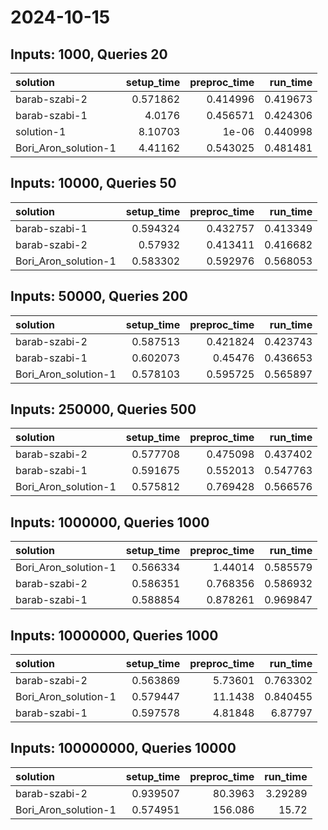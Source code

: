 # 2024-10-15

## Inputs: 1000, Queries 20

| solution             |   setup_time |   preproc_time |   run_time |
|:---------------------|-------------:|---------------:|-----------:|
| barab-szabi-2        |     0.571862 |       0.414996 |   0.419673 |
| barab-szabi-1        |     4.0176   |       0.456571 |   0.424306 |
| solution-1           |     8.10703  |       1e-06    |   0.440998 |
| Bori_Aron_solution-1 |     4.41162  |       0.543025 |   0.481481 |

## Inputs: 10000, Queries 50

| solution             |   setup_time |   preproc_time |   run_time |
|:---------------------|-------------:|---------------:|-----------:|
| barab-szabi-1        |     0.594324 |       0.432757 |   0.413349 |
| barab-szabi-2        |     0.57932  |       0.413411 |   0.416682 |
| Bori_Aron_solution-1 |     0.583302 |       0.592976 |   0.568053 |

## Inputs: 50000, Queries 200

| solution             |   setup_time |   preproc_time |   run_time |
|:---------------------|-------------:|---------------:|-----------:|
| barab-szabi-2        |     0.587513 |       0.421824 |   0.423743 |
| barab-szabi-1        |     0.602073 |       0.45476  |   0.436653 |
| Bori_Aron_solution-1 |     0.578103 |       0.595725 |   0.565897 |

## Inputs: 250000, Queries 500

| solution             |   setup_time |   preproc_time |   run_time |
|:---------------------|-------------:|---------------:|-----------:|
| barab-szabi-2        |     0.577708 |       0.475098 |   0.437402 |
| barab-szabi-1        |     0.591675 |       0.552013 |   0.547763 |
| Bori_Aron_solution-1 |     0.575812 |       0.769428 |   0.566576 |

## Inputs: 1000000, Queries 1000

| solution             |   setup_time |   preproc_time |   run_time |
|:---------------------|-------------:|---------------:|-----------:|
| Bori_Aron_solution-1 |     0.566334 |       1.44014  |   0.585579 |
| barab-szabi-2        |     0.586351 |       0.768356 |   0.586932 |
| barab-szabi-1        |     0.588854 |       0.878261 |   0.969847 |

## Inputs: 10000000, Queries 1000

| solution             |   setup_time |   preproc_time |   run_time |
|:---------------------|-------------:|---------------:|-----------:|
| barab-szabi-2        |     0.563869 |        5.73601 |   0.763302 |
| Bori_Aron_solution-1 |     0.579447 |       11.1438  |   0.840455 |
| barab-szabi-1        |     0.597578 |        4.81848 |   6.87797  |

## Inputs: 100000000, Queries 10000

| solution             |   setup_time |   preproc_time |   run_time |
|:---------------------|-------------:|---------------:|-----------:|
| barab-szabi-2        |     0.939507 |        80.3963 |    3.29289 |
| Bori_Aron_solution-1 |     0.574951 |       156.086  |   15.72    |